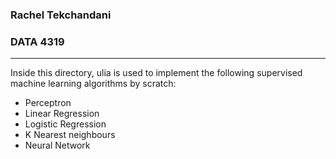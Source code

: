 ### Rachel Tekchandani
### DATA 4319

----
Inside this directory, ulia is used to implement the following supervised machine learning algorithms by scratch:
- Perceptron
- Linear Regression
- Logistic Regression
- K Nearest neighbours
- Neural Network
